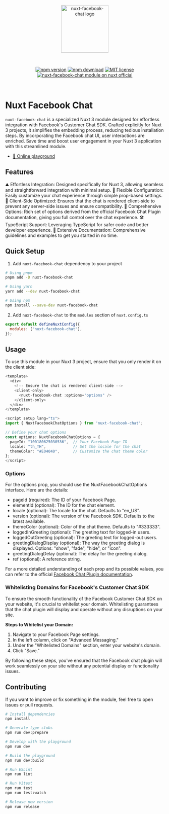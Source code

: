<p align="center">
  <a href="https://github.com/superdev-tech/nuxt-facebook-chat" target="_blank" rel="noopener noreferrer">
    <img style="width:150px" src="https://raw.githubusercontent.com/superdev-tech/nuxt-facebook-chat/main/nuxt-facebook-chat-logo.png" alt="nuxt-facebook-chat logo">
  </a>
</p>
<br/>
<p align="center">
  <a href="https://npmjs.com/package/nuxt-facebook-chat"><img src="https://img.shields.io/npm/v/nuxt-facebook-chat/latest.svg?style=flat&colorA=18181B&colorB=28CF8D" alt="npm version"></a>
  <a href="https://npmjs.com/package/nuxt-facebook-chat"><img src="https://img.shields.io/npm/dm/nuxt-facebook-chat.svg?style=flat&colorA=18181B&colorB=28CF8D" alt="npm download"></a>
  <a href="https://github.com/superdev-tech/nuxt-facebook-chat/blob/main/LICENSE"><img src="https://img.shields.io/npm/l/nuxt-facebook-chat.svg?style=flat&colorA=18181B&colorB=28CF8D" alt="MIT license"></a>
  <a href="https://nuxt.com/modules/nuxt-facebook-chat"><img src="https://img.shields.io/badge/Nuxt-18181B?logo=nuxt.js" alt="nuxt-facebook-chat module on nuxt official"></a>
</p>
<br/>

# Nuxt Facebook Chat

`nuxt-facebook-chat` is a specialized Nuxt 3 module designed for effortless integration with Facebook's Customer Chat SDK. Crafted explicitly for Nuxt 3 projects, it simplifies the embedding process, reducing tedious installation steps. By incorporating the Facebook chat UI, user interactions are enriched. Save time and boost user engagement in your Nuxt 3 application with this streamlined module.

- [🏀 Online playground](https://stackblitz.com/github/your-org/nuxt-facebook-chat?file=playground%2Fapp.vue)

## Features

⛰ Effortless Integration: Designed specifically for Nuxt 3, allowing seamless and straightforward integration with minimal setup.
🚠 Flexible Configuration: Easily customize your chat experience through simple prop-based settings.
🌲 Client-Side Optimized: Ensures that the chat is rendered client-side to prevent any server-side issues and ensure compatibility.
🌟 Comprehensive Options: Rich set of options derived from the official Facebook Chat Plugin documentation, giving you full control over the chat experience.
🛠 TypeScript Support: Leveraging TypeScript for safer code and better developer experience.
📖 Extensive Documentation: Comprehensive guidelines and examples to get you started in no time.

## Quick Setup

1. Add `nuxt-facebook-chat` dependency to your project

```bash
# Using pnpm
pnpm add -D nuxt-facebook-chat

# Using yarn
yarn add --dev nuxt-facebook-chat

# Using npm
npm install --save-dev nuxt-facebook-chat
```

2. Add `nuxt-facebook-chat` to the `modules` section of `nuxt.config.ts`

```js
export default defineNuxtConfig({
  modules: ["nuxt-facebook-chat"],
});
```

## Usage

To use this module in your Nuxt 3 project, ensure that you only render it on the client side:

```ts
<template>
  <div>
    <!-- Ensure the chat is rendered client-side -->
    <client-only>
      <nuxt-facebook-chat :options="options" />
    </client-only>
  </div>
</template>

<script setup lang="ts">
import { NuxtFacebookChatOptions } from 'nuxt-facebook-chat';

// Define your chat options
const options: NuxtFacebookChatOptions = {
  pageId: "100180625030536",  // Your Facebook Page ID
  locale: "th_TH",            // Set the locale for the chat
  themeColor: "#E04040",      // Customize the chat theme color
};
</script>
```

### Options

For the options prop, you should use the NuxtFacebookChatOptions interface. Here are the details:

- pageId (required): The ID of your Facebook Page.
- elementId (optional): The ID for the chat element.
- locale (optional): The locale for the chat. Defaults to "en_US".
- version (optional): The version of the Facebook SDK. Defaults to the latest available.
- themeColor (optional): Color of the chat theme. Defaults to "#333333".
- loggedInGreeting (optional): The greeting text for logged-in users.
- loggedOutGreeting (optional): The greeting text for logged-out users.
- greetingDialogDisplay (optional): The way the greeting dialog is displayed. Options: "show", "fade", "hide", or "icon".
- greetingDialogDelay (optional): The delay for the greeting dialog.
- ref (optional): A reference string.

For a more detailed understanding of each prop and its possible values, you can refer to the official [Facebook Chat Plugin documentation](https://developers.facebook.com/docs/messenger-platform/discovery/facebook-chat-plugin#steps).

### Whitelisting Domains for Facebook's Customer Chat SDK

To ensure the smooth functionality of the Facebook Customer Chat SDK on your website, it's crucial to whitelist your domain. Whitelisting guarantees that the chat plugin will display and operate without any disruptions on your site.

**Steps to Whitelist your Domain:**

1. Navigate to your Facebook Page settings.
2. In the left column, click on "Advanced Messaging."
3. Under the "Whitelisted Domains" section, enter your website's domain.
4. Click "Save."

By following these steps, you've ensured that the Facebook chat plugin will work seamlessly on your site without any potential display or functionality issues.

## Contributing

If you want to improve or fix something in the module, feel free to open issues or pull requests.

```bash
# Install dependencies
npm install

# Generate type stubs
npm run dev:prepare

# Develop with the playground
npm run dev

# Build the playground
npm run dev:build

# Run ESLint
npm run lint

# Run Vitest
npm run test
npm run test:watch

# Release new version
npm run release
```
